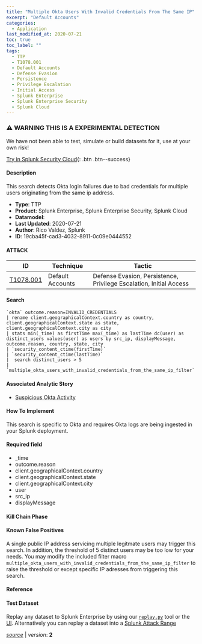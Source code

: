```yaml
---
title: "Multiple Okta Users With Invalid Credentials From The Same IP"
excerpt: "Default Accounts"
categories:
  - Application
last_modified_at: 2020-07-21
toc: true
toc_label: ""
tags:
  - TTP
  - T1078.001
  - Default Accounts
  - Defense Evasion
  - Persistence
  - Privilege Escalation
  - Initial Access
  - Splunk Enterprise
  - Splunk Enterprise Security
  - Splunk Cloud
---
```


### ⚠️ WARNING THIS IS A EXPERIMENTAL DETECTION
We have not been able to test, simulate or build datasets for it, use at your own risk!


[Try in Splunk Security Cloud](https://www.splunk.com/en_us/cyber-security.html){: .btn .btn--success}

#### Description

This search detects Okta login failures due to bad credentials for multiple users originating from the same ip address.

- **Type**: TTP
- **Product**: Splunk Enterprise, Splunk Enterprise Security, Splunk Cloud
- **Datamodel**: 
- **Last Updated**: 2020-07-21
- **Author**: Rico Valdez, Splunk
- **ID**: 19cba45f-cad3-4032-8911-0c09e0444552


#### ATT&CK

| ID          | Technique   | Tactic       |
| ----------- | ----------- |--------------|
| [T1078.001](https://attack.mitre.org/techniques/T1078/001/) | Default Accounts | Defense Evasion, Persistence, Privilege Escalation, Initial Access |


#### Search

```
`okta` outcome.reason=INVALID_CREDENTIALS 
| rename client.geographicalContext.country as country, client.geographicalContext.state as state, client.geographicalContext.city as city 
| stats min(_time) as firstTime max(_time) as lastTime dc(user) as distinct_users values(user) as users by src_ip, displayMessage, outcome.reason, country, state, city  
| `security_content_ctime(firstTime)` 
| `security_content_ctime(lastTime)` 
|  search distinct_users > 5
| `multiple_okta_users_with_invalid_credentials_from_the_same_ip_filter` 
```

#### Associated Analytic Story
* [Suspicious Okta Activity](/stories/suspicious_okta_activity)


#### How To Implement
This search is specific to Okta and requires Okta logs are being ingested in your Splunk deployment.

#### Required field
* _time
* outcome.reason
* client.geographicalContext.country
* client.geographicalContext.state
* client.geographicalContext.city
* user
* src_ip
* displayMessage


#### Kill Chain Phase


#### Known False Positives
A single public IP address servicing multiple legitmate users may trigger this search. In addition, the threshold of 5 distinct users may be too low for your needs. You may modify the included filter macro `multiple_okta_users_with_invalid_credentials_from_the_same_ip_filter` to raise the threshold or except specific IP adresses from triggering this search.




#### Reference


#### Test Dataset
Replay any dataset to Splunk Enterprise by using our [`replay.py`](https://github.com/splunk/attack_data#using-replaypy) tool or the [UI](https://github.com/splunk/attack_data#using-ui).
Alternatively you can replay a dataset into a [Splunk Attack Range](https://github.com/splunk/attack_range#replay-dumps-into-attack-range-splunk-server)




[*source*](https://github.com/splunk/security_content/tree/develop/detections/experimental/application/multiple_okta_users_with_invalid_credentials_from_the_same_ip.yml) \| *version*: **2**